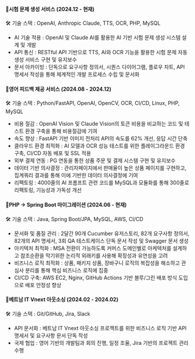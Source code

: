 #### 📌시험 문제 생성 서비스 (2024.12 - 현재)
🛠 기술 스택 : OpenAI, Anthropic Claude, TTS, OCR, PHP, MySQL
- AI 기술 적용 : OpenAI 및 Claude AI를 활용한 AI 기반 시험 문제 생성 시스템 설계 및 개발
- API 통신 : RESTful API 기반으로 TTS, AI와 OCR 기능을 활용한 시험 문제 자동 생성 서비스 구현 및 유지보수
- 문서 아카이빙 : 단독으로 요구사항 정의서, 시퀀스 다이어그램, 플로우 차트, API 명세서 작성을 통해 체계적인 개발 프로세스 수립 및 문서화

#### 📌영어 피드백 제공 서비스 (2024.08 - 2024.12)
🛠 기술 스택 : Python/FastAPI, OpenAI, OpenCV, OCR, CI/CD, Linux, PHP, MySQL
- 비용 절감 : OpenAI Vision 및 Claude Vision의 토큰 비용을 비교하는 코드 및 테스트 환경 구축을 통해 비용절감에 기여
- 속도 향상 : FastAPI 기반 이미지 전처리 API의 속도를 62% 개선, 응답 시간 단축
- 클라우드 환경 최적화 : AI 모델과 OCR 성능 테스트를 위한 플레이그라운드 환경 구축, CI/CD 자동 배포 및 SSL 적용
- 외부 결제 연동 : PG 연동을 통한 상품 주문 및 결제 시스템 구현 및 유지보수
- 데이터 기반 의사결정 : 관리자페이지에서 판매율이 높은 상품 페이지를 구현하고, 집계쿼리 결과를 통해 이에 기반한 데이터 의사결정에 기여
- 리팩토링 : 4000줄의 AI 프롬프트 관련 코드를 MySQL과 모듈화를 통해 300줄로 리팩토링, 기능성과 가독성 개선

#### 📌PHP → Spring Boot 마이그레이션 (2024.06 - 현재)
🛠 기술 스택 : Java, Spring Boot/JPA, MySQL, AWS, CI/CD
- 문서화 및 품질 관리 : 2달간 90개 Cucumber 유저스토리, 82개 요구사항 정의서, 82개의 API 명세서, 3회 QA 테스트케이스 단독 문서 작성 및 Swagger 문서 생성
- 아키텍처 최적화 : MSA 전환이 가능하도록 커머스 도메인별로 아케텍처를 설계하고 참조순환을 막기위한 논리적 외래키를 사용해 확장성과 유연성을 고려
- 비즈니스 로직 최적화 : 상품, 패키지 상품, 장바구니 로직의 복잡성을 해소하고 관심사 분리를 통해 핵심 비즈니스 로직에 집중
- CI/CD 구축: AWS EC2, Nginx, GitHub Actions 기반 블루/그린 배포 방식 도입으로 배포 안정성 향상

#### 📌베트남 IT Vnext 아웃소싱 (2024.02 - 2024.02)
🛠 기술 스택 : Git/GitHub, Jira, Slack
- API 문서화 : 베트남 IT Vnext 아웃소싱 프로젝트를 위한 비즈니스 로직 기반 API 명세서 및 요구사항 문서 단독 작성
- 국제 협업 : 영어 기반의 개발팀과 회의 진행, 일정 조율, Jira 기반의 프로젝트 관리 수행